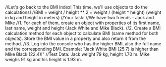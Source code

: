 //Let's go back to the BMI index! This time, we'll use objects to do the calculations!
//BMI = weight / height ** 2 = weight / (height * height) (weight in kg and height in meters)
//Your task:
//We have two friends - Jack and Mike
//1. For each of them, create an object with properties of its first name, last name, weight and height (Jack White and Mike Black).
//2. Create a BMI calculation method for each object to calculate BMI (same method for both objects). Store the BMI value in a property and also return it from the method.
//3. Log into the console who has the higher BMI, also the full name and the corresponding BMI. Example: "Jack White BMI (25.7) is higher than Mike Black (22.4)!"
//Test Data: Jack weight 79 kg, height 1.70 m. Mike weighs 91 kg and his height is 1.93 m.

